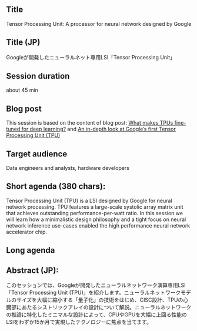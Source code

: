 
## Title

Tensor Processing Unit: A processor for neural network designed by Google 

## Title (JP)

Googleが開発したニューラルネット専用LSI「Tensor Processing Unit」

## Session duration

about 45 min

## Blog post

This session is based on the content of blog post: [What makes TPUs fine-tuned for deep learning?](https://cloud.google.com/blog/products/ai-machine-learning/what-makes-tpus-fine-tuned-for-deep-learning) and [An in-depth look at Google’s first Tensor Processing Unit (TPU)](https://cloud.google.com/blog/big-data/2017/05/an-in-depth-look-at-googles-first-tensor-processing-unit-tpu)

## Target audience

Data engineers and analysts, hardware developers

## Short agenda (380 chars): 
Tensor Processing Unit (TPU) is a LSI designed by Google for neural network processing. TPU features a large-scale systolic array matrix unit that achieves outstanding performance-per-watt ratio. In this session we will learn how a minimalistic design philosophy and a tight focus on neural network inference use-cases enabled the high performance neural network accelerator chip.

## Long agenda


## Abstract (JP):

このセッションでは、Googleが開発したニューラルネットワーク演算専用LSI「Tensor Processing Unit (TPU)」を紹介します。ニューラルネットワークモデルのサイズを大幅に縮小する「量子化」の技術をはじめ、CISC設計、TPUの心臓部にあたるシストリックアレイの設計について解説。ニューラルネットワークの推論に特化したミニマルな設計によって、CPUやGPUを大幅に上回る性能のLSIをわずか15か月で実現したテクノロジーに焦点を当てます。
